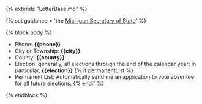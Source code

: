 {% extends "LetterBase.md" %}

{% set guidance = 'the [Michigan Secretary of State](https://www.michigan.gov/sos/0,4670,7-127-1633_8716_8728-21037--,00.html)' %}

{% block body %}
- Phone: **{{phone}}**
- City or Township: **{{city}}**
- County: **{{county}}**
- Election: generally, all elections through the end of the calendar year; in particular, **{{election}}**
{% if permanentList %}
- Permanent List: Automatically send me an application to vote absentee for all future elections.
{% endif %}


{% endblock %}
